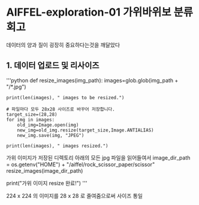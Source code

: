 # AIFFEL-exploration-01 가위바위보 분류 회고

데이터의 양과 질이 굉장히 중요하다는것을 깨달았다

## 1. 데이터 업로드 및 리사이즈
'''python
def resize_images(img_path):
	images=glob.glob(img_path + "/*.jpg")  
    
	print(len(images), " images to be resized.")

    # 파일마다 모두 28x28 사이즈로 바꾸어 저장합니다.
	target_size=(28,28)
	for img in images:
		old_img=Image.open(img)
		new_img=old_img.resize(target_size,Image.ANTIALIAS)
		new_img.save(img, "JPEG")
    
	print(len(images), " images resized.")
	
가위 이미지가 저장된 디렉토리 아래의 모든 jpg 파일을 읽어들여서
image_dir_path = os.getenv("HOME") + "/aiffel/rock_scissor_paper/scissor"
resize_images(image_dir_path)

print("가위 이미지 resize 완료!") 
'''

224 x 224 의 이미지를 28 x 28 로 줄여줌으로써 사이즈 통일

### 
